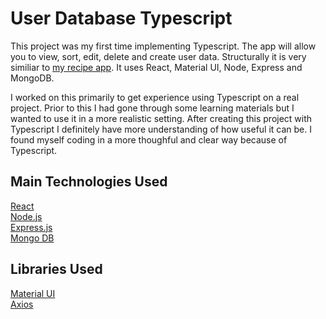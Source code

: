 # User Database Typescript

This project was my first time implementing Typescript. The app will allow you to view, sort, edit, delete and create user data. Structurally it is very similiar to [my recipe app](https://github.com/Anthony-Giusti/Recipes-Tracker). It uses React, Material UI, Node, Express and MongoDB. 

I worked on this primarily to get experience using Typescript on a real project. Prior to this I had gone through some learning materials but I wanted to use it in a more realistic setting. After creating this project with Typescript I definitely have more understanding of how useful it can be. I found myself coding in a more thoughful and clear way because of Typescript.

## Main Technologies Used

[React](https://reactjs.org/)  
[Node.js](https://nodejs.org/en/)  
[Express.js](https://expressjs.com/)  
[Mongo DB](https://www.mongodb.com/cloud/atlas)  

## Libraries Used

[Material UI](https://material-ui.com/)  
[Axios](https://www.npmjs.com/package/axios) 
